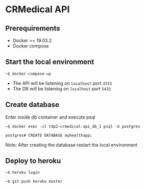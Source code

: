 # CRMedical API

## Prerequirements
 * Docker >= 19.03.2
 * Docker compose 

## Start the local environment
```
~$ docker-compose-up
```
* The API will be listening on `localhost` port `3333`
* The DB will be listening on `localhost` port `5432`

## Create database
Enter inside db container and execute psql
```
~$ docker exec -it tdp2-crmedical-api_db_1 psql -U postgres
```
```
postgres# CREATE DATABASE myhealthapp;
```

Note: After creating the database restart the local environment

## Deploy to heroku
```
~$ heroku login
```
```
~$ git push heroku master
```

